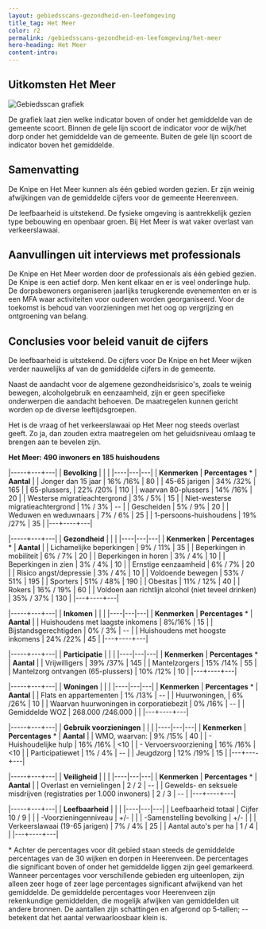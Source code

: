 ```yaml
---
layout: gebiedsscans-gezondheid-en-leefomgeving
title_tag: Het Meer
color: r2
permalink: /gebiedsscans-gezondheid-en-leefomgeving/het-meer
hero-heading: Het Meer
content-intro:
---
```

## Uitkomsten Het Meer

![Gebiedsscan grafiek](/uploads/Grafieken_Gebiedsscans_Wijken-05.png)

De grafiek laat zien welke indicator boven of onder het gemiddelde van de gemeente scoort. Binnen de gele lijn scoort de indicator voor de wijk/het dorp onder het gemiddelde van de gemeente. Buiten de gele lijn scoort de indicator boven het gemiddelde.

## Samenvatting

De Knipe en Het Meer kunnen als één gebied worden gezien. Er zijn weinig afwijkingen van de gemiddelde cijfers voor de gemeente Heerenveen.

De leefbaarheid is uitstekend. De fysieke omgeving is aantrekkelijk gezien type bebouwing en openbaar groen. Bij Het Meer is wat vaker overlast van verkeerslawaai.

## Aanvullingen uit interviews met professionals
De Knipe en Het Meer worden door de professionals als één gebied gezien. De Knipe is een actief dorp. Men kent elkaar en er is veel onderlinge hulp. De dorpsbewoners organiseren jaarlijks terugkerende evenementen en er is een MFA waar activiteiten voor ouderen worden georganiseerd. Voor de toekomst is behoud van voorzieningen met het oog op vergrijzing en ontgroening van belang.


## Conclusies voor beleid vanuit de cijfers
De leefbaarheid is uitstekend. De cijfers voor De Knipe en het Meer wijken verder nauwelijks af van de gemiddelde cijfers in de gemeente.

Naast de aandacht voor de algemene gezondheidsrisico's, zoals te weinig bewegen, alcoholgebruik en eenzaamheid, zijn er geen specifieke onderwerpen die aandacht behoeven. De maatregelen kunnen gericht worden op de diverse leeftijdsgroepen.

Het is de vraag of het verkeerslawaai op Het Meer nog steeds overlast geeft. Zo ja, dan zouden extra maatregelen om het geluidsniveau omlaag te brengen aan te bevelen zijn.

**Het Meer: 490 inwoners en 185 huishoudens**

|-----+---+---|
|  **Bevolking**  |  |    |
|----|---|---|
| **Kenmerken**  | **Percentages** * | **Aantal** |
| Jonger dan 15 jaar                                  | 16% /16% | 80 |
| 45-65 jarigen                                       | 34% /32% | 165 |
| 65-plussers,                                        | 22% /20% | 110 |
| waarvan 80-plussers                                 | 14% /16% | 20 |
| Westerse migratieachtergrond                        | 3% / 5% | 15 |
| Niet-westerse migratieachtergrond                   | 1% / 3% | -- |
| Gescheiden                                          | 5% / 9% | 20 |
| Weduwen en weduwnaars                               | 7% / 6% | 25 |
| 1-persoons-huishoudens                              | 19% /27% | 35 |
|---+----+---|

|-----+---+---|
| **Gezondheid** |     |     |
|----|---|---|
| **Kenmerken** | **Percentages** * | **Aantal** |
| Lichamelijke beperkingen                            |  9% / 11%   |  35   |
| Beperkingen in mobiliteit                           |  6% / 7%   |  20   |
| Beperkingen in horen                                |  3% / 4%   |  10   |
| Beperkingen in zien                                 |  3% / 4%   |  10   |
| Ernstige eenzaamheid                                |  6% / 7%   |  20   |
| Risico angst/depressie                              |  3% / 4%   |  10   |
| Voldoende bewegen                                   |  53% / 51%   |  195   |
| Sporters                                            |  51% / 48%   |  190   |
| Obesitas                                            |  11% / 12%   |  40   |
| Rokers                                              |  16% / 19%   |  60   |
| Voldoen aan richtlijn alcohol (niet teveel drinken) |  35% / 37%   |  130   |
|---+----+---|

|-----+---+---|
| **Inkomen** |     |     |
|----|---|---|
| **Kenmerken**    | **Percentages** * | **Aantal** |
| Huishoudens met laagste inkomens                    |  8%/16%      |   15      |
| Bijstandsgerechtigden                               |  0% / 3%      |   --      |
| Huishoudens met hoogste inkomens                    |  24% /22%      |   45      |
|---+----+---|

|-----+---+---|
| **Participatie** |     |     |
|----|---|---|
| **Kenmerken**  | **Percentages** * | **Aantal** |
| Vrijwilligers                                       |  39% /37%     |   145      |
| Mantelzorgers                                       |  15% /14%     |   55      |
| Mantelzorg ontvangen (65-plussers)                  |  10% /12%     |   10      |
|---+----+---|

|-----+---+---|
| **Woningen** |     |     |
|----|---|---|
| **Kenmerken** | **Percentages** * | **Aantal** |
| Flats en appartementen                              | 1% /13% |  -- |
| Huurwoningen,                                       | 6% /26% |  10 |
| Waarvan huurwoningen in corporatiebezit             | 0% /16% |  -- |
| Gemiddelde WOZ                                      | 268.000 /246.000 |      |
|---+----+---|

|-----+---+---|
| **Gebruik voorzieningen** |     |     |
|----|---|---|
| **Kenmerken** | **Percentages** * | **Aantal** |
| WMO, waarvan:                                       | 9% /15% | 40 |
| - Huishoudelijke hulp                                 | 16% /16% | <10 |
| - Vervoersvoorziening                                 | 16% /16% | <10 |
| Participatiewet                                     | 1% / 4% | -- |
| Jeugdzorg                                           | 12% /19% | 15 |
|---+----+---|

|-----+---+---|
| **Veiligheid** |     |     |
|----|---|---|
| **Kenmerken** | **Percentages** * | **Aantal** |
| Overlast en vernielingen                                           | 2 / 2 | -- |
| Gewelds- en seksuele misdrijven (registraties per 1.000 inwoners)  | 2 / 3 | -- |
|---+----+---|

|-----+---+---|
| **Leefbaarheid** |     |     |
|----|---|---|
| Leefbaarheid totaal                                | Cijfer 10 / 9 |        |
| -Voorzieningenniveau                               | +/- |                     |
| -Samenstelling bevolking                           | +/- |                     |
| Verkeerslawaai (19-65 jarigen)                     | 7% / 4% |    25            |
| Aantal auto's per ha                               | 1 / 4 |                     |
|---+----+---|

\* Achter de percentages voor dit gebied staan steeds de gemiddelde percentages van de 30 wijken en dorpen in Heerenveen. De percentages die significant boven of onder het gemiddelde liggen zijn geel gemarkeerd. Wanneer percentages voor verschillende gebieden erg uiteenlopen, zijn alleen zeer hoge of zeer lage percentages significant afwijkend van het gemiddelde. De gemiddelde percentages voor Heerenveen zijn rekenkundige gemiddelden, die mogelijk afwijken van gemiddelden uit andere bronnen. De aantallen zijn schattingen en afgerond op 5-tallen; -- betekent dat het aantal verwaarloosbaar klein is.
